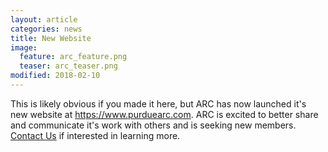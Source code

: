 ```yaml
---
layout: article
categories: news
title: New Website
image:
  feature: arc_feature.png
  teaser: arc_teaser.png
modified: 2018-02-10
---
```


This is likely obvious if you made it here, but ARC has now launched it's new website at <https://www.purduearc.com>. ARC is excited to better share and communicate it's work with others and is seeking new members. [Contact Us]({{site.url}}/contact/) if interested in learning more.